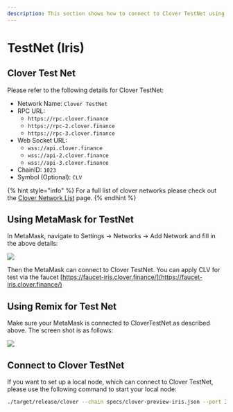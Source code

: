 ```yaml
---
description: This section shows how to connect to Clover TestNet using MetaMask or Remix
---
```


# TestNet \(Iris\)

## Clover Test Net

Please refer to the following details for Clover TestNet:

* Network Name: `Clover TestNet`
* RPC URL: 
  * `https://rpc.clover.finance` 
  * `https://rpc-2.clover.finance` 
  * `https://rpc-3.clover.finance`
* Web Socket URL:
  * `wss://api.clover.finance`
  * `wss://api-2.clover.finance`
  * `wss://api-3.clover.finance`
* ChainID: `1023`
* Symbol \(Optional\): `CLV`

{% hint style="info" %}
For a full list of clover networks please check out the [Clover Network List](../clover-network-list.md) page.
{% endhint %}

## Using MetaMask for TestNet

In MetaMask, navigate to Settings -&gt; Networks -&gt; Add Network and fill in the above details:

![](../../.gitbook/assets/testnet.jpg)

Then the MetaMask can connect to Clover TestNet. You can apply CLV for test via the faucet [https://faucet-iris.clover.finance/](https://faucet-iris.clover.finance/)

## Using Remix for Test Net

Make sure your MetaMask is connected to CloverTestNet as described above.  The screen shot is as follows:

![](../../.gitbook/assets/remix.jpg)

## Connect to Clover TestNet

If you want to set up a local node, which can connect to Clover TestNet, please use the following command to start your local node:

```bash
./target/release/clover --chain specs/clover-preview-iris.json --port 30333 --ws-port 9944 --rpc-port 9933  --name myNode --rpc-cors=all --rpc-methods=Unsafe --validator --unsafe-ws-external --unsafe-rpc-external
```

